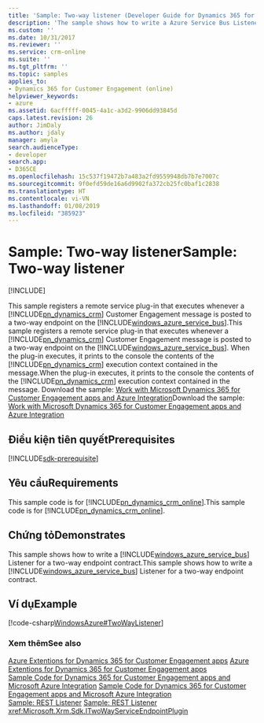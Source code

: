 ```yaml
---
title: 'Sample: Two-way listener (Developer Guide for Dynamics 365 for Customer Engagement apps) | MicrosoftDocs'
description: 'The sample shows how to write a Azure Service Bus Listener for a two-way endpoint contract. '
ms.custom: ''
ms.date: 10/31/2017
ms.reviewer: ''
ms.service: crm-online
ms.suite: ''
ms.tgt_pltfrm: ''
ms.topic: samples
applies_to:
- Dynamics 365 for Customer Engagement (online)
helpviewer_keywords:
- azure
ms.assetid: 6acfffff-0045-4a1c-a3d2-9906dd93845d
caps.latest.revision: 26
author: JimDaly
ms.author: jdaly
manager: amyla
search.audienceType:
- developer
search.app:
- D365CE
ms.openlocfilehash: 15c537f19472b7a483a2fd9559948db7b7e7007c
ms.sourcegitcommit: 9f0efd59de16a6d9902fa372cb25fc0baf1c2838
ms.translationtype: HT
ms.contentlocale: vi-VN
ms.lasthandoff: 01/08/2019
ms.locfileid: "385923"
---
```

# <a name="sample-two-way-listener"></a><span data-ttu-id="3c2cd-103">Sample: Two-way listener</span><span class="sxs-lookup"><span data-stu-id="3c2cd-103">Sample: Two-way listener</span></span>

[!INCLUDE[](../includes/cc_applies_to_update_9_0_0.md)]

<span data-ttu-id="3c2cd-104">This sample registers a remote service plug-in that executes whenever a [!INCLUDE[pn_dynamics_crm](../includes/pn-dynamics-crm.md)] Customer Engagement message is posted to a two-way endpoint on the [!INCLUDE[windows_azure_service_bus](../includes/windows-azure-service-bus.md)].</span><span class="sxs-lookup"><span data-stu-id="3c2cd-104">This sample registers a remote service plug-in that executes whenever a [!INCLUDE[pn_dynamics_crm](../includes/pn-dynamics-crm.md)] Customer Engagement message is posted to a two-way endpoint on the [!INCLUDE[windows_azure_service_bus](../includes/windows-azure-service-bus.md)].</span></span> <span data-ttu-id="3c2cd-105">When the plug-in executes, it prints to the console the contents of the [!INCLUDE[pn_dynamics_crm](../includes/pn-dynamics-crm.md)] execution context contained in the message.</span><span class="sxs-lookup"><span data-stu-id="3c2cd-105">When the plug-in executes, it prints to the console the contents of the [!INCLUDE[pn_dynamics_crm](../includes/pn-dynamics-crm.md)] execution context contained in the message.</span></span> <span data-ttu-id="3c2cd-106">Download the sample: [Work with Microsoft Dynamics 365 for Customer Engagement apps and Azure Integration](https://code.msdn.microsoft.com/Sample-Dynamics-365-and-6a95df2a)</span><span class="sxs-lookup"><span data-stu-id="3c2cd-106">Download the sample: [Work with Microsoft Dynamics 365 for Customer Engagement apps and Azure Integration](https://code.msdn.microsoft.com/Sample-Dynamics-365-and-6a95df2a)</span></span> 

## <a name="prerequisites"></a><span data-ttu-id="3c2cd-107">Điều kiện tiên quyết</span><span class="sxs-lookup"><span data-stu-id="3c2cd-107">Prerequisites</span></span>
[!INCLUDE[sdk-prerequisite](../includes/sdk-prerequisite.md)]
  
## <a name="requirements"></a><span data-ttu-id="3c2cd-108">Yêu cầu</span><span class="sxs-lookup"><span data-stu-id="3c2cd-108">Requirements</span></span>  
 <span data-ttu-id="3c2cd-109">This sample code is for [!INCLUDE[pn_dynamics_crm_online](../includes/pn-dynamics-crm-online.md)].</span><span class="sxs-lookup"><span data-stu-id="3c2cd-109">This sample code is for [!INCLUDE[pn_dynamics_crm_online](../includes/pn-dynamics-crm-online.md)].</span></span> 
  
## <a name="demonstrates"></a><span data-ttu-id="3c2cd-110">Chứng tỏ</span><span class="sxs-lookup"><span data-stu-id="3c2cd-110">Demonstrates</span></span>  
 <span data-ttu-id="3c2cd-111">This sample shows how to write a [!INCLUDE[windows_azure_service_bus](../includes/windows-azure-service-bus.md)] Listener for a two-way endpoint contract.</span><span class="sxs-lookup"><span data-stu-id="3c2cd-111">This sample shows how to write a [!INCLUDE[windows_azure_service_bus](../includes/windows-azure-service-bus.md)] Listener for a two-way endpoint contract.</span></span>  
  
## <a name="example"></a><span data-ttu-id="3c2cd-112">Ví dụ</span><span class="sxs-lookup"><span data-stu-id="3c2cd-112">Example</span></span>  
 [!code-csharp[WindowsAzure#TwoWayListener](../snippets/csharp/CRMV8/windowsazure/cs/twowaylistener.cs#twowaylistener)]  
  
### <a name="see-also"></a><span data-ttu-id="3c2cd-113">Xem thêm</span><span class="sxs-lookup"><span data-stu-id="3c2cd-113">See also</span></span>  
 <span data-ttu-id="3c2cd-114">[Azure Extentions for Dynamics 365 for Customer Engagement apps](azure-extensions.md) </span><span class="sxs-lookup"><span data-stu-id="3c2cd-114">[Azure Extentions for Dynamics 365 for Customer Engagement apps](azure-extensions.md) </span></span>  
 <span data-ttu-id="3c2cd-115">[Sample Code for Dynamics 365 for Customer Engagement apps and Microsoft Azure Integration](sample-code-azure-integration.md) </span><span class="sxs-lookup"><span data-stu-id="3c2cd-115">[Sample Code for Dynamics 365 for Customer Engagement apps and Microsoft Azure Integration](sample-code-azure-integration.md) </span></span>  
 <span data-ttu-id="3c2cd-116">[Sample: REST Listener](sample-rest-listener.md) </span><span class="sxs-lookup"><span data-stu-id="3c2cd-116">[Sample: REST Listener](sample-rest-listener.md) </span></span>  
 <xref:Microsoft.Xrm.Sdk.ITwoWayServiceEndpointPlugin>
